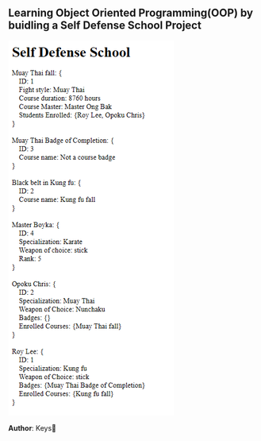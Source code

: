 ## Learning Object Oriented Programming(OOP) by buidling a Self Defense School Project
![Screenshot](screenshots/chrome_Op89hrnuJn.png)

**Author**: Keys🚀